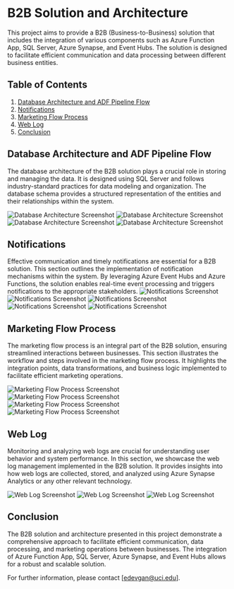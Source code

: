 # B2B Solution and Architecture

This project aims to provide a B2B (Business-to-Business) solution that includes the integration of various components such as Azure Function App, SQL Server, Azure Synapse, and Event Hubs. The solution is designed to facilitate efficient communication and data processing between different business entities.

## Table of Contents
1. [Database Architecture and ADF Pipeline Flow](#database-architecture-and-adf-pipeline-flow)
2. [Notifications](#notifications)
3. [Marketing Flow Process](#marketing-flow-process)
4. [Web Log](#web-log)
5. [Conclusion](#conclusion)

## Database Architecture and ADF Pipeline Flow
The database architecture of the B2B solution plays a crucial role in storing and managing the data. It is designed using SQL Server and follows industry-standard practices for data modeling and organization. The database schema provides a structured representation of the entities and their relationships within the system.

![Database Architecture Screenshot](/images/README-1.png)
![Database Architecture Screenshot](/images/README-2.png)
![Database Architecture Screenshot](/images/README-3.png)
![Database Architecture Screenshot](/images/README-4.png)

## Notifications
Effective communication and timely notifications are essential for a B2B solution. This section outlines the implementation of notification mechanisms within the system. By leveraging Azure Event Hubs and Azure Functions, the solution enables real-time event processing and triggers notifications to the appropriate stakeholders.
![Notifications Screenshot](/images/README-5.png)
![Notifications Screenshot](/images/README-6.png)
![Notifications Screenshot](/images/README-7.png)
![Notifications Screenshot](/images/README-8.png)
![Notifications Screenshot](/images/README-9.png)

## Marketing Flow Process
The marketing flow process is an integral part of the B2B solution, ensuring streamlined interactions between businesses. This section illustrates the workflow and steps involved in the marketing flow process. It highlights the integration points, data transformations, and business logic implemented to facilitate efficient marketing operations.

![Marketing Flow Process Screenshot](/images/README-10.png)
![Marketing Flow Process Screenshot](/images/README-11.png)
![Marketing Flow Process Screenshot](/images/README-12.png)
![Marketing Flow Process Screenshot](/images/README-13.png)

## Web Log
Monitoring and analyzing web logs are crucial for understanding user behavior and system performance. In this section, we showcase the web log management implemented in the B2B solution. It provides insights into how web logs are collected, stored, and analyzed using Azure Synapse Analytics or any other relevant technology.

![Web Log Screenshot](/images/README-14.png)
![Web Log Screenshot](/images/README-15.png)
![Web Log Screenshot](/images/README-16.png)

## Conclusion
The B2B solution and architecture presented in this project demonstrate a comprehensive approach to facilitate efficient communication, data processing, and marketing operations between businesses. The integration of Azure Function App, SQL Server, Azure Synapse, and Event Hubs allows for a robust and scalable solution.

For further information, please contact [edevgan@uci.edu].
